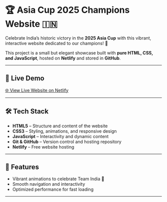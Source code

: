 # 🏆 Asia Cup 2025 Champions Website 🇮🇳

Celebrate India’s historic victory in the **2025 Asia Cup** with this vibrant, interactive website dedicated to our champions! 🎉  

This project is a small but elegant showcase built with **pure HTML, CSS, and JavaScript**, hosted on **Netlify** and stored in **GitHub**.

---



## 🔗 Live Demo
[🌐 View Live Website on Netlify](https://asiacupglory.netlify.app/)

---

## 🛠 Tech Stack
- **HTML5** – Structure and content of the website  
- **CSS3** – Styling, animations, and responsive design  
- **JavaScript** – Interactivity and dynamic content  
- **Git & GitHub** – Version control and hosting repository  
- **Netlify** – Free website hosting  

---

## 🚀 Features 
- Vibrant animations to celebrate Team India 🏏  
- Smooth navigation and interactivity  
- Optimized performance for fast loading  

---


